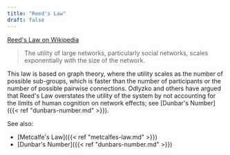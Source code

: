 ```yaml
---
title: "Reed's Law"
draft: false
---
```

[Reed's Law on Wikipedia](https://en.wikipedia.org/wiki/Reed's_law)

> The utility of large networks, particularly social networks, scales exponentially with the size of the network.

This law is based on graph theory, where the utility scales as the number of possible sub-groups, which is faster than the number of participants or the number of possible pairwise connections. Odlyzko and others have argued that Reed's Law overstates the utility of the system by not accounting for the limits of human cognition on network effects; see [Dunbar's Number]({{< ref "dunbars-number.md" >}}).

See also:
- [Metcalfe's Law]({{< ref "metcalfes-law.md" >}})
- [Dunbar's Number]({{< ref "dunbars-number.md" >}})


